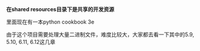 **在shared resources目录下是共享的开发资源**

里面现在有一本python cookbook 3e

由于这个项目需要处理大量二进制文件，难度比较大，大家都去看一下其中的5.9, 5.10, 6.11, 6.12这几章
